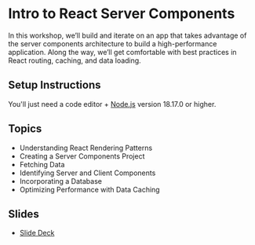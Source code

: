 # Intro to React Server Components

In this workshop, we’ll build and iterate on an app that takes advantage of the server components architecture to build a high-performance application. Along the way, we’ll get comfortable with best practices in React routing, caching, and data loading.

## Setup Instructions

You'll just need a code editor + [Node.js](https://nodejs.org/) version 18.17.0 or higher.

## Topics

- Understanding React Rendering Patterns
- Creating a Server Components Project
- Fetching Data
- Identifying Server and Client Components
- Incorporating a Database
- Optimizing Performance with Data Caching

## Slides

- [Slide Deck](https://www.canva.com/design/DAFz4zFmK3s/U1jeWiru9i1mvAz0zNFzIA/view)
